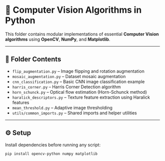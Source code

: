 # 🧠 Computer Vision Algorithms in Python

This folder contains modular implementations of essential **Computer Vision algorithms** using **OpenCV**, **NumPy**, and **Matplotlib**.

---

## 📁 Folder Contents
- `flip_augmentation.py` – Image flipping and rotation augmentation
- `mosaic_augmentation.py` – Dataset mosaic augmentation
- `cnn_classification.py` – Basic CNN image classification example
- `harris_corner.py` – Harris Corner Detection algorithm
- `horn_schunck.py` – Optical flow estimation (Horn-Schunck method)
- `haralick_descriptors.py` – Texture feature extraction using Haralick features
- `mean_threshold.py` – Adaptive image thresholding
- `utils/common_imports.py` – Shared imports and helper utilities

---

## ⚙️ Setup

Install dependencies before running any script:
```bash
pip install opencv-python numpy matplotlib
